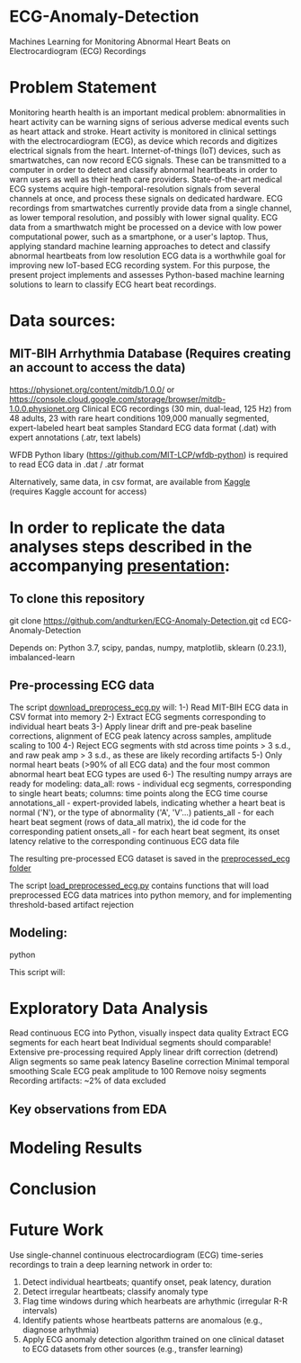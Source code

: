 # ECG-Anomaly-Detection
Machines Learning for Monitoring Abnormal Heart Beats on Electrocardiogram (ECG) Recordings


# Problem Statement
Monitoring hearth health is an important medical problem: abnormalities in heart activity can be warning signs of serious adverse medical events such as heart attack and stroke. Heart activity is monitored in clinical settings with the electrocardiogram (ECG), as device which records and digitizes electrical signals from the heart. Internet-of-things (IoT) devices, such as smartwatches, can now record ECG signals. These can be transmitted to a computer in order to detect and classify abnormal heartbeats in order to warn users as well as their heath care providers. State-of-the-art medical ECG systems acquire high-temporal-resolution signals from several channels at once, and process these signals on dedicated hardware. ECG recordings from smartwatches currently provide data from a single channel, as lower temporal resolution, and possibly with lower signal quality. ECG data from a smarthwatch might be processed on a  device with low power computational power, such as a smartphone, or a user's laptop. Thus, applying standard machine learning approaches to detect and classify abnormal heartbeats from low resolution ECG data is a worthwhile goal for improving new IoT-based ECG recording system.  For this purpose, the present project implements and assesses Python-based machine learning solutions to learn to classify ECG heart beat recordings.


# Data sources:
## MIT-BIH Arrhythmia Database (Requires creating an account to access the data)
https://physionet.org/content/mitdb/1.0.0/ or https://console.cloud.google.com/storage/browser/mitdb-1.0.0.physionet.org
Clinical ECG recordings (30 min, dual-lead, 125 Hz) from 48 adults, 23 with rare heart conditions
109,000 manually segmented, expert-labeled heart beat samples
Standard ECG data format (.dat) with expert annotations (.atr, text labels)

WFDB Python libary (https://github.com/MIT-LCP/wfdb-python) is required to read ECG data in .dat / .atr format

Alternatively, same data, in csv format, are available from [Kaggle](https://www.kaggle.com/mondejar/mitbih-database)   
(requires Kaggle account for access)


# In order to replicate the data analyses steps described in the accompanying [presentation](https://github.com/andturken/ECG-Anomaly-Detection/blob/master/Presentation%20-%20ECG%20Abnormality%20Detection.pdf): 

## To clone this repository
git clone https://github.com/andturken/ECG-Anomaly-Detection.git
cd ECG-Anomaly-Detection

Depends on: Python 3.7, scipy, pandas, numpy, matplotlib, sklearn (0.23.1), imbalanced-learn


## Pre-processing ECG data

The script [download_preprocess_ecg.py](https://github.com/andturken/ECG-Anomaly-Detection/blob/master/download_preprocess_ecg.py) will: 
1-) Read MIT-BIH ECG data in CSV format into memory 
2-) Extract ECG segments corresponding to individual heart beats
3-) Apply linear drift and pre-peak baseline corrections, alignment of ECG peak latency across samples, amplitude scaling to 100
4-) Reject ECG segments with std across time points > 3 s.d., and raw peak amp > 3 s.d., as these are likely recording artifacts
5-) Only normal heart beats (>90% of all ECG data) and the four most common abnormal heart beat ECG types are used
6-) The resulting numpy arrays are ready for modeling: 
    data_all: rows - individual ecg segments, corresponding to single heart beats; columns: time points along the ECG time course
    annotations_all - expert-provided labels, indicating whether a heart beat is normal ('N'), or the type of abnormality ('A', 'V'...)
    patients_all - for each heart beat segment (rows of data_all matrix), the id code for the corresponding patient
    onsets_all - for each heart beat segment, its onset latency relative to the corresponding continuous ECG data file

The resulting pre-processed ECG dataset is saved in the [preprocessed_ecg folder](https://github.com/andturken/ECG-Anomaly-Detection/blob/master/preprocessed_ecg/shelve_ECG_segments_mitbih.out.dir)
 
The script [load_preprocessed_ecg.py](https://github.com/andturken/ECG-Anomaly-Detection/blob/master/load_ecg_data_matrix.py) contains functions that will load preprocessed ECG data matrices into python memory, and for implementing threshold-based artifact rejection


## Modeling: 
python

This script will:

# Exploratory Data Analysis 
Read continuous ECG into Python, visually
inspect data quality
Extract ECG segments for each heart beat
Individual segments should comparable! 
Extensive pre-processing required 
Apply linear drift correction (detrend)
Align segments so same peak latency
 Baseline correction 
 Minimal temporal smoothing
 Scale ECG peak amplitude to 100
Remove noisy segments 
Recording artifacts: ~2% of data excluded



## Key observations from EDA

# Modeling Results

##

##

# Conclusion


# Future Work


Use single-channel continuous electrocardiogram (ECG) time-series recordings to train a deep learning network in order to:
1) Detect individual heartbeats; quantify onset, peak latency, duration
2) Detect irregular heartbeats; classify anomaly type
3) Flag time windows during which hearbeats are arhythmic (irregular R-R intervals)
4) Identify patients whose heartbeats patterns are anomalous (e.g., diagnose arhythmia)
5) Apply ECG anomaly detection algorithm trained on one clinical dataset to ECG datasets from other sources (e.g., transfer learning)





